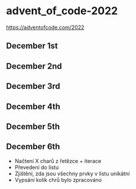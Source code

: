 # advent_of_code-2022

https://adventofcode.com/2022

## December 1st

## December 2nd

## December 3rd

## December 4th

## December 5th

## December 6th
- Načtení X charů z řetězce + iterace
- Převedení do listu
- Zjištění, zda jsou všechny prvky v listu unikátní
- Vypsání kolik chrů bylo zpracováno